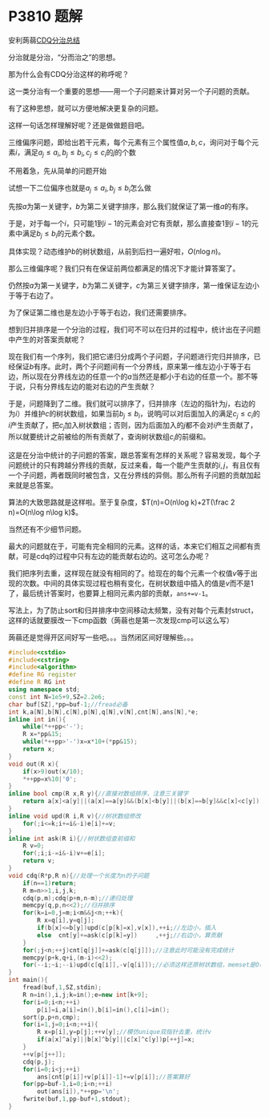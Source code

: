 # P3810 题解

安利蒟蒻[CDQ分治总结](https://www.cnblogs.com/flashhu/p/9381075.html)

分治就是分治，“分而治之”的思想。

那为什么会有CDQ分治这样的称呼呢？

这一类分治有一个重要的思想——用一个子问题来计算对另一个子问题的贡献。

有了这种思想，就可以方便地解决更复杂的问题。

这样一句话怎样理解好呢？还是做做题目吧。

三维偏序问题，即给出若干元素，每个元素有三个属性值$a,b,c$，询问对于每个元素$i$，满足$a_j\leq a_i,b_j\leq b_i,c_j\leq c_i$的$j$的个数

不用着急，先从简单的问题开始

试想一下二位偏序也就是$a_j\leq a_i,b_j\leq b_i$怎么做

先按$a$为第一关键字，$b$为第二关键字排序，那么我们就保证了第一维$a$的有序。

于是，对于每一个$i$，只可能$1$到$i-1$的元素会对它有贡献，那么直接查$1$到$i-1$的元素中满足$b_j\leq b_i$的元素个数。

具体实现？动态维护$b$的树状数组，从前到后扫一遍好啦，$O(n\log n)$。

那么三维偏序呢？我们只有在保证前两位都满足的情况下才能计算答案了。

仍然按$a$为第一关键字，$b$为第二关键字，$c$为第三关键字排序，第一维保证左边小于等于右边了。

为了保证第二维也是左边小于等于右边，我们还需要排序。

想到归并排序是一个分治的过程，我们可不可以在归并的过程中，统计出在子问题中产生的对答案贡献呢？

现在我们有一个序列，我们把它递归分成两个子问题，子问题进行完归并排序，已经保证$b$有序。此时，两个子问题间有一个分界线，原来第一维左边小于等于右边，所以现在分界线左边的任意一个的$a$当然还是都小于右边的任意一个。那不等于说，只有分界线左边的能对右边的产生贡献？

于是，问题降到了二维。我们就可以排序了，归并排序（左边的指针为$j$，右边的为$i$）并维护$c$的树状数组，如果当前$b_j\leq b_i$，说明$j$可以对后面加入的满足$c_j\leq c_i$的$i$产生贡献了，把$c_j$加入树状数组；否则，因为后面加入的$j$都不会对$i$产生贡献了，所以就要统计之前被给的所有贡献了，查询树状数组$c_i$的前缀和。

这是在分治中统计的子问题的答案，跟总答案有怎样的关系呢？容易发现，每个子问题统计的只有跨越分界线的贡献，反过来看，每一个能产生贡献的$i,j$，有且仅有一个子问题，两者既同时被包含，又在分界线的异侧。那么所有子问题的贡献加起来就是总答案。

算法的大致思路就是这样啦。至于复杂度，$T(n)=O(n\log k)+2T(\frac 2 n)=O(n\log n\log k)$。

当然还有不少细节问题。

最大的问题就在于，可能有完全相同的元素。这样的话，本来它们相互之间都有贡献，可是cdq的过程中只有左边的能贡献右边的。这可怎么办呢？

我们把序列去重，这样现在就没有相同的了。给现在的每个元素一个权值$v$等于出现的次数。中间的具体实现过程也稍有变化，在树状数组中插入的值是$v$而不是$1$了，最后统计答案时，也要算上相同元素内部的贡献，`ans+=v-1`。

写法上，为了防止sort和归并排序中空间移动太频繁，没有对每个元素封struct，这样的话就要膜改一下cmp函数（蒟蒻也是第一次发现cmp可以这么写）

蒟蒻还是觉得开区间好写一些吧。。。当然闭区间好理解些。。。
```cpp
#include<cstdio>
#include<cstring>
#include<algorithm>
#define RG register
#define R RG int
using namespace std;
const int N=1e5+9,SZ=2.2e6;
char buf[SZ],*pp=buf-1;//fread必备
int k,a[N],b[N],c[N],p[N],q[N],v[N],cnt[N],ans[N],*e;
inline int in(){
    while(*++pp<'-');
    R x=*pp&15;
    while(*++pp>'-')x=x*10+(*pp&15);
    return x;
}
void out(R x){
    if(x>9)out(x/10);
    *++pp=x%10|'0';
}
inline bool cmp(R x,R y){//直接对数组排序，注意三关键字
    return a[x]<a[y]||(a[x]==a[y]&&(b[x]<b[y]||(b[x]==b[y]&&c[x]<c[y])));
}
inline void upd(R i,R v){//树状数组修改
    for(;i<=k;i+=i&-i)e[i]+=v;
}
inline int ask(R i){//树状数组查前缀和
    R v=0;
    for(;i;i-=i&-i)v+=e[i];
    return v;
}
void cdq(R*p,R n){//处理一个长度为n的子问题
    if(n==1)return;
    R m=n>>1,i,j,k;
    cdq(p,m);cdq(p+m,n-m);//递归处理
    memcpy(q,p,n<<2);//归并排序
    for(k=i=0,j=m;i<m&&j<n;++k){
        R x=q[i],y=q[j];
        if(b[x]<=b[y])upd(c[p[k]=x],v[x]),++i;//左边小，插入
        else  cnt[y]+=ask(c[p[k]=y])     ,++j;//右边小，算贡献
    }
    for(;j<n;++j)cnt[q[j]]+=ask(c[q[j]]);//注意此时可能没有完成统计
    memcpy(p+k,q+i,(m-i)<<2);
    for(--i;~i;--i)upd(c[q[i]],-v[q[i]]);//必须这样还原树状数组，memset是O(n^2)的
}
int main(){
    fread(buf,1,SZ,stdin);
    R n=in(),i,j;k=in();e=new int[k+9];
    for(i=0;i<n;++i)
        p[i]=i,a[i]=in(),b[i]=in(),c[i]=in();
    sort(p,p+n,cmp);
    for(i=1,j=0;i<n;++i){
        R x=p[i],y=p[j];++v[y];//模仿unique双指针去重，统计v
        if(a[x]^a[y]||b[x]^b[y]||c[x]^c[y])p[++j]=x;
    }
    ++v[p[j++]];
    cdq(p,j);
    for(i=0;i<j;++i)
        ans[cnt[p[i]]+v[p[i]]-1]+=v[p[i]];//答案算好
    for(pp=buf-1,i=0;i<n;++i)
        out(ans[i]),*++pp='\n';
    fwrite(buf,1,pp-buf+1,stdout);
}
```
